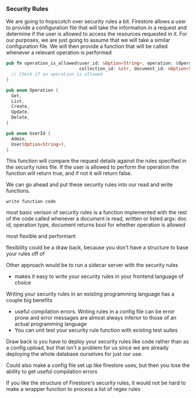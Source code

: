 ### Security Rules

<Intro>



We are going to hopscotch over security rules a bit. Firestore allows a user to provide a configuration file that will take the information in a request and determine if the user is allowed to access the resources requested in it. For our purposes, we are just going to assume that we will take a similar configuration file. We will then provide a function that will be called whenever a relevant operation is performed

```rust
pub fn operation_is_allowed(user_id: &Option<String>, operation: &Operation, collection_parent_path: &Option<String>,
                            collection_id: &str, document_id: &Option<String>) -> bool {
  // Check if an operation is allowed
}

pub enum Operation {
  Get,
  List,
  Create,
  Update,
  Delete,
}

pub enum UserId {
  Admin,
  User(Option<String>),
}
```

This function will compare the request details against the rules specified in the security rules file. If the user is allowed to perform the operation the function will return true, and if not it will return false.

We can go ahead and put these security rules into our read and write functions.

```
write function code
```







most basic verison of security rules is a function implemented with the rest of the code
called whenever a document is read, written or listed
args: doc id, operation type, document
returns bool for whether operation is allowed

most flexible and performant

flexibility could be a draw back, because you don't have a structure to base your rules off of

Other approach would be to run a sidecar server with the security rules
  - makes it easy to write your security rules in your frontend language of choice

Writing your security rules in an existing programming language has a couple big benefits
  - useful compilation errors. Writing rules in a config file can be error prone and error messages are almost always inferior to those of an actual programming language
  - You can unit test your security rule function with existing test suites

Draw back is you have to deploy your security rules like code rather than as a config upload, but that isn't a problem for 
us since we are already deploying the whole database ourselves for just our use.

Could also make a config file set up like firestore uses, but then you lose the ability to get useful compilation errors

If you like the structure of Firestore's security rules, it would not be hard to make a wrapper function to process a list of regex rules